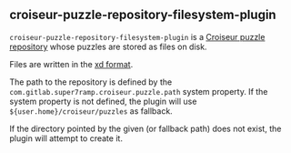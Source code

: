 <!--
SPDX-FileCopyrightText: 2023 Antoine Belvire
SPDX-License-Identifier: GPL-3.0-or-later
-->

## croiseur-puzzle-repository-filesystem-plugin

`croiseur-puzzle-repository-filesystem-plugin` is
a [Croiseur puzzle repository](../../croiseur-spi/croiseur-spi-puzzle-repository) whose puzzles are
stored as files on disk.

Files are written in the [xd format](../croiseur-puzzle-codec-xd).

The path to the repository is defined by the `com.gitlab.super7ramp.croiseur.puzzle.path` system
property. If the system property is not defined, the plugin will use `${user.home}/croiseur/puzzles`
as fallback.

If the directory pointed by the given (or fallback path) does not exist, the plugin will attempt to
create it.
